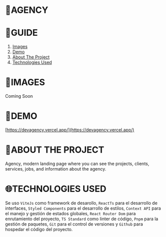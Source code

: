 # **📂AGENCY**

# **📑GUIDE**

<ol>
     <li><a href="#images">Images</a></li>
     <li><a href="#demo">Demo</a></li>
     <li><a href="#about-the-project">About The Project</a></li>
     <li><a href="#technologies-used">Technologies Used</a></li>
</ol>

# **📸IMAGES**
Coming Soon
# **🚀DEMO**
[https://devagency.vercel.app/](https://devagency.vercel.app/)

# **💬ABOUT THE PROJECT**

Agency, modern landing page where you can see the projects, clients, services, jobs, and information about the agency.

# **🌐TECHNOLOGIES USED**

Se uso `ViteJs` como framework de desarollo, `ReactTs` para el desarrollo de interfaces, `Styled Components` para el desarrollo de estilos, `Context API` para el manejo y gestión de estados globales, `React Router Dom` para enrutamiento del proyecto, `TS Standard` como linter de código, 
`Pnpm` para la gestión de paquetes, `Git` para el control de versiones y `Github` para hospedar el código del proyecto.